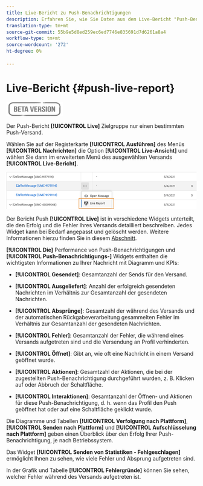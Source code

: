 ```yaml
---
title: Live-Bericht zu Push-Benachrichtigungen
description: Erfahren Sie, wie Sie Daten aus dem Live-Bericht "Push-Benachrichtigungen"verwenden
translation-type: tm+mt
source-git-commit: 55b9e5d8ed259ec6ed7746e835691d7d6261a8a4
workflow-type: tm+mt
source-wordcount: '272'
ht-degree: 0%

---
```


# Live-Bericht {#push-live-report}

![](../assets/do-not-localize/badge.png)

Der Push-Bericht **[!UICONTROL Live]** Zielgruppe nur einen bestimmten Push-Versand.

Wählen Sie auf der Registerkarte **[!UICONTROL Ausführen]** des Menüs **[!UICONTROL Nachrichten]** die Option **[!UICONTROL Live-Ansicht]** und wählen Sie dann im erweiterten Menü des ausgewählten Versands **[!UICONTROL Live-Bericht]**.

![](../assets/live_report_2.png)

Der Bericht Push **[!UICONTROL Live]** ist in verschiedene Widgets unterteilt, die den Erfolg und die Fehler Ihres Versands detailliert beschreiben. Jedes Widget kann bei Bedarf angepasst und gelöscht werden. Weitere Informationen hierzu finden Sie in diesem [Abschnitt](live-report.md#modify-dashboard).

**[!UICONTROL Die]** Performance von Push-Benachrichtigungen und  **[!UICONTROL Push-Benachrichtigungs-]** Widgets enthalten die wichtigsten Informationen zu Ihrer Nachricht mit Diagramm und KPIs:

* **[!UICONTROL Gesendet]**: Gesamtanzahl der Sends für den Versand.

* **[!UICONTROL Ausgeliefert]**: Anzahl der erfolgreich gesendeten Nachrichten im Verhältnis zur Gesamtanzahl der gesendeten Nachrichten.

* **[!UICONTROL Absprünge]**: Gesamtzahl der während des Versands und der automatischen Rückgabeverarbeitung gesammelten Fehler im Verhältnis zur Gesamtanzahl der gesendeten Nachrichten.

* **[!UICONTROL Fehler]**: Gesamtanzahl der Fehler, die während eines Versands aufgetreten sind und die Versendung an Profil verhinderten.

* **[!UICONTROL Öffnet]**: Gibt an, wie oft eine Nachricht in einem Versand geöffnet wurde.

* **[!UICONTROL Aktionen]**: Gesamtzahl der Aktionen, die bei der zugestellten Push-Benachrichtigung durchgeführt wurden, z. B. Klicken auf oder Abbruch der Schaltfläche.

* **[!UICONTROL Interaktionen]**: Gesamtanzahl der Öffnen- und Aktionen für diese Push-Benachrichtigung, d. h. wenn das Profil den Push geöffnet hat oder auf eine Schaltfläche geklickt wurde.

Die Diagramme und Tabellen **[!UICONTROL Verfolgung nach Plattform]**, **[!UICONTROL Senden nach Plattform]** und **[!UICONTROL Aufschlüsselung nach Plattform]** geben einen Überblick über den Erfolg Ihrer Push-Benachrichtigung, je nach Betriebssystem.

Das Widget **[!UICONTROL Senden von Statistiken - Fehlgeschlagen]** ermöglicht Ihnen zu sehen, wie viele Fehler und Absprung aufgetreten sind.

In der Grafik und Tabelle **[!UICONTROL Fehlergründe]** können Sie sehen, welcher Fehler während des Versands aufgetreten ist.
